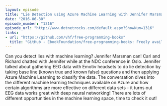 ```yaml
---
layout: episode
title: "Lie Detection using Azure Machine Learning with Jennifer Marsman"
date: "2016-06-30"
episode_number: "1316"
episode_url: "http://www.dotnetrocks.com/default.aspx?ShowNum=1316"
links:
- url: "https://github.com/vhf/free-programming-books"
  title: "GitHub - EbookFoundation/free-programming-books: Freely available programming books"
---
```


Can you detect lies with machine learning? Jennifer Marsman can! Carl and Richard chatted with Jennifer while at the NDC conference in Oslo. Jennifer talked about gathering EEG data with Emotiv headsets to do lie detection by taking base line (known true and known false) questions and then applying Azure Machine Learning to classify the data. The conversation dives into the different machine learning techniques available on Azure and how certain algorithms are more effective on different data sets - it turns out EEG data works great with deep neural networking! There are lots of different opportunities in the machine learning space, time to check it out!

